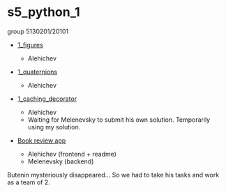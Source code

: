 # s5_python_1

group 5130201/20101

- [1_figures](https://github.com/alehichev-av/1_figures)
  - Alehichev
- [1_quaternions](https://github.com/alehichev-av/1_quaternions)
  - Alehichev
- [1_caching_decorator](https://github.com/alehichev-av/1_caching_decorator/blob/master/main.py)
  - Alehichev
  - Waiting for Melenevsky to submit his own solution. Temporarily using my solution.

- [Book review app](https://github.com/alehichev-av/book-db)
  - Alehichev  (frontend + readme)
  - Melenevsky (backend)

Butenin mysteriously disappeared... So we had to take his tasks and work as a team of 2.
